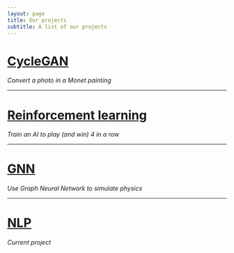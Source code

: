 ```yaml
---
layout: page
title: Our projects
subtitle: A list of our projects
---
```


# [CycleGAN](cycleGAN)
*Convert a photo in a Monet painting*

---

# [Reinforcement learning](4inarow)
*Train an AI to play (and win) 4 in a row*

---

# [GNN](GNN)
*Use Graph Neural Network to simulate physics*

---

# [NLP](NLP)
*Current project*